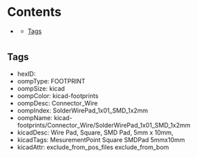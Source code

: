 



Contents
========

* [](#)
	* [Tags](#tags)

# 

## Tags

- hexID: 
- oompType: FOOTPRINT
- oompSize: kicad
- oompColor: kicad-footprints
- oompDesc: Connector_Wire
- oompIndex: SolderWirePad_1x01_SMD_1x2mm
- oompName: kicad-footprints/Connector_Wire/SolderWirePad_1x01_SMD_1x2mm
- kicadDesc: Wire Pad, Square, SMD Pad,  5mm x 10mm,
- kicadTags: MesurementPoint Square SMDPad 5mmx10mm
- kicadAttr: exclude_from_pos_files exclude_from_bom
